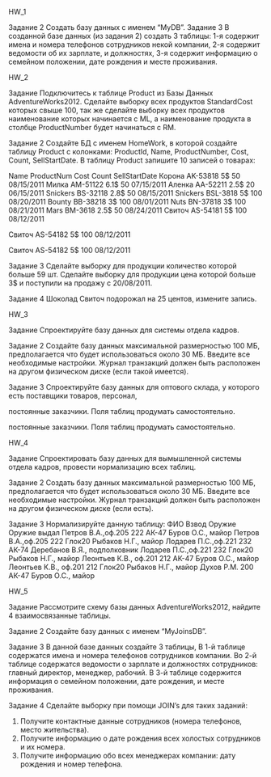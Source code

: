 HW_1

Задание 2
Создать базу данных с именем “MyDB”.
Задание 3
В созданной базе данных (из задания 2) создать 3 таблицы:
1-я содержит имена и номера телефонов сотрудников некой компании,
2-я содержит ведомости об их зарплате, и должностях,
3-я содержит информацию о семейном положении, дате рождения и месте проживания. 

HW_2

Задание
Подключитесь к таблице Product из Базы Данных AdventureWorks2012. Сделайте выборку всех
продуктов StandardCost которых свыше 100, так же сделайте выборку всех продуктов наименование
которых начинается с ML, а наименование продукта в столбце ProductNumber будет начинаться с RM. 

Задание 2
Создайте БД с именем HomeWork, в которой создайте таблицу Product с колонками: ProductId, Name,
ProductNumber, Cost, Count, SellStartDate.
В таблицу Product запишите 10 записей о товарах:

Name ProductNum Cost Count SellStartDate
Корона AK-53818 5$ 50 08/15/2011
Милка AM-51122 6.1$ 50 07/15/2011
Аленка AA-52211 2.5$ 20 06/15/2011
Snickers BS-32118 2.8$ 50 08/15/2011
Snickers BSL-3818 5$ 100 08/20/2011
Bounty BB-38218 3$ 100 08/01/2011
Nuts BN-37818 3$ 100 08/21/2011
Mars BM-3618 2.5$ 50 08/24/2011
Свиточ AS-54181 5$ 100 08/12/2011

Свиточ AS-54182 5$ 100 08/12/2011 


Свиточ AS-54182 5$ 100 08/12/2011


Задание 3
Cделайте выборку для продукции количество которой больше 59 шт.
Сделайте выборку для продукции цена которой больше 3$ и поступили на продажу c 20/08/2011.

Задание 4
Шоколад Свиточ подорожал на 25 центов, измените запись. 

HW_3

Задание
Спроектируйте базу данных для системы отдела кадров. 

Задание 2
Создайте базу данных максимальной размерностью 100 МБ, предполагается что будет использоваться
около 30 МБ. Введите все необходимые настройки. Журнал транзакций должен быть расположен на
другом физическом диске (если такой имеется).

Задание 3
Спроектируйте базу данных для оптового склада, у которого есть поставщики товаров, персонал,

постоянные заказчики. Поля таблиц продумать самостоятельно. 

постоянные заказчики. Поля таблиц продумать самостоятельно. 

HW_4

Задание
Спроектировать базу данных для вымышленной системы отдела кадров, провести нормализацию всех
таблиц. 

Задание 2
Создать базу данных максимальной размерностью 100 МБ, предполагается что будет использоваться
около 30 МБ. Введите все необходимые настройки. Журнал транзакций должен быть расположен на
другом физическом диске (если есть).

Задание 3
Нормализируйте данную таблицу:
ФИО Взвод Оружие Оружие выдал
Петров В.А.,оф.205 222 АК-47 Буров О.С., майор
Петров В.А.,оф.205 222 Глок20 Рыбаков Н.Г., майор
Лодарев П.С.,оф.221 232 АК-74 Деребанов В.Я., подполковник
Лодарев П.С.,оф.221 232 Глок20 Рыбаков Н.Г., майор
Леонтьев К.В., оф.201 212 АК-47 Буров О.С., майор
Леонтьев К.В., оф.201 212 Глок20 Рыбаков Н.Г., майор
Духов Р.М. 200 АК-47 Буров О.С., майор 

HW_5

Задание
Рассмотрите схему базы данных AdventureWorks2012, найдите 4 взаимосвязанные таблицы. 

Задание 2
Создайте базу данных с именем “MyJoinsDB”.

Задание 3
В данной базе данных создайте 3 таблицы,
В 1-й таблице содержатся имена и номера телефонов сотрудников компании.
Во 2-й таблице содержатся ведомости о зарплате и должностях сотрудников: главный директор,
менеджер, рабочий.
В 3-й таблице содержится информация о семейном положении, дате рождения, и месте проживания.

Задание 4
Сделайте выборку при помощи JOIN’s для таких заданий:
1) Получите контактные данные сотрудников (номера телефонов, место жительства).
2) Получите информацию о дате рождения всех холостых сотрудников и их номера.
3) Получите информацию обо всех менеджерах компании: дату рождения и номер телефона. 

